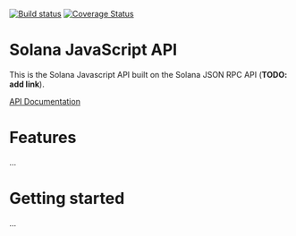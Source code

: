 [![Build status](https://api.travis-ci.org/solana-labs/solana-web3.js.svg?branch=master)](https://travis-ci.org/solana-labs/solana-web3.js)
[![Coverage Status](https://coveralls.io/repos/github/solana-labs/solana-web3.js/badge.svg?branch=master)](https://coveralls.io/github/solana-labs/solana-web3.js?branch=master)

# Solana JavaScript API

This is the Solana Javascript API built on the Solana JSON RPC API (**TODO: add
link**).


[API Documentation](TODO!)


# Features
...

# Getting started
...

